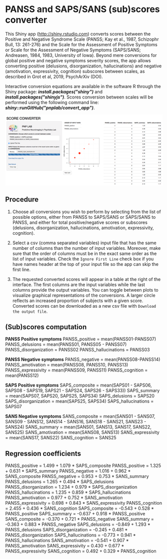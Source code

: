 

# PANSS and SAPS/SANS (sub)scores converter

This Shiny app (http://shiny.rstudio.com) converts scores between the Positive and Negative Syndrome Scale (PANSS; Kay et al., 1987, Schizophr Bull, 13: 261-276) and the Scale for the Assessment of Positive Symptoms or Scale for the Assessment of Negative Symptoms (SAPS/SANS; Andreasen, 1984, 1983, University of Iowa). Beyond mere conversions for global positive and negative symptoms severity scores, the app allows converting positive (delusions, disorganization, hallucinations) and negative (amotivation, expressivity, cognition) subscores between scales, as described in Grot et al, 2019, PsychArXiv (DOI).  

Interactive conversion equations are available in the software R through the Shiny package: **_install.packages("shiny")_** and **_install.packages("shinyjs")_**. Scores conversion between scales will be performed using the following command line: **_shiny::runGitHub("pnplab/convert_app")_**.


![](interface.png)


## Procedure

1. Choose all conversions you wish to perform by selecting from the list of possible options, either from PANSS to SAPS/SANS or SAPS/SANS to PANSS, and either for total positive/negative scores or subscores (delusions, disorganization, hallucinations, amotivation, expressivity, cognition).

2. Select a csv (comma separated variables) input file that has the same number of columns than the number of input variables. Moreover, make sure that the order of columns must be in the exact same order as the list of input variables. Check the `Ignore First Line` check box if you have names header at the top of your input file so the app can skip the first line.

3. The requested converted scores will appear in a table at the right of the interface. The first columns are the input variables while the last columns provide the output variables. You can toggle between plots to visualize graphical representations of the conversions. A larger circle reflects an increased proportion of subjects with a given score. Converted scores can be downloaded as a new csv file with `Download the output file`.


## (Sub)scores computation   

**PANSS Positive symptoms**
PANSS_positive = mean(PANSS01-PANSS07)
PANSS_delusions = mean(PANSS01, PANSS05 - PANSS07) 
PANSS_disorganization = PANSS02
PANSS_hallucinations = PANSS03
		
**PANSS Negative symptoms**	
PANSS_negative = mean(PANSS08-PANSS14)
PANSS_amotivation = mean(PANSS08, PANSS10, PANSS13) 
PANSS_expressivity = mean(PANSS09, PANSS11)
PANSS_cognition = mean(PANSS12)
	
**SAPS Positive symptoms**
SAPS_composite = mean(SAPS01 - SAPS06, SAPS08 - SAPS19, SAPS21 - SAPS24, SAPS26 - SAPS33)) 
SAPS_summary = mean(SAPS07, SAPS20, SAPS25, SAPS34)
SAPS_delusions = SAPS20 
SAPS_disorganization = mean(SAPS25, SAPS34) 
SAPS_hallucinations = SAPS07
	
**SANS Negative symptoms**
SANS_composite = mean(SANS01 - SANS07, SANS09 - SANS12, SANS14 - SANS16, SANS18 - SANS21, SANS23 - SANS24)
SANS_summary = mean(SANS01, SANS13, SANS17, SANS22, SANS25)
SANS_amotivation = mean(SANS08, SANS13)
SANS_expressivity = mean(SANS17, SANS22)
SANS_cognition = SANS25

## Regression coefficients

PANSS_positive		=	1.499	+	1.079	*	SAPS_composite
PANSS_positive		=	1.325	+	0.631	*	SAPS_summary
PANSS_negative		=	1.016	+	0.962	*	SANS_composite
PANSS_negative		=	0.953	+	0.753	*	SANS_summary
PANSS_delusions		=	1.265	+	0.494	*	SAPS_delusions
PANSS_disorganization	=	1.234	+	0.979	*	SAPS_disorganization
PANSS_hallucinations	=	1.235	+	0.859	*	SAPS_hallucinations
PANSS_amotivation	=	0.977	+	0.752	*	SANS_amotivation
PANSS_expressivity	=	0.698	+	0.843	*	SANS_expressivity
PANSS_cognition		=	2.455	+	0.436	*	SANS_cognition
SAPS_composite		=	-0.543	+	0.528	*	PANSS_positive
SAPS_summary		=	-0.637	+	0.918	*	PANSS_positive
SANS_composite		=	-0.370	+	0.721	*	PANSS_negative
SANS_summary		=	-0.363	+	0.883	*	PANSS_negative
SAPS_delusions		=	-0.849	+	1.293	*	PANSS_delusions
SAPS_disorganization	=	-0.245	+	0.481	*	PANSS_disorganization
SAPS_hallucinations	=	-0.773	+	0.941	*	PANSS_hallucinations
SANS_amotivation	=	-0.541	+	0.907	*	PANSS_amotivation
SANS_expressivity	=	0.430	+	0.677	*	PANSS_expressivity
SANS_cognition		=	0.492	+	0.329	*	PANSS_cognition




